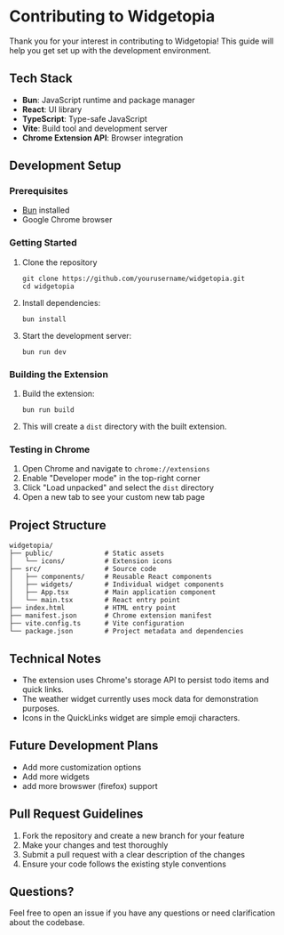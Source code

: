 # Contributing to Widgetopia

Thank you for your interest in contributing to Widgetopia! This guide will help you get set up with the development environment.

## Tech Stack

- **Bun**: JavaScript runtime and package manager
- **React**: UI library
- **TypeScript**: Type-safe JavaScript
- **Vite**: Build tool and development server
- **Chrome Extension API**: Browser integration

## Development Setup

### Prerequisites

- [Bun](https://bun.sh/) installed
- Google Chrome browser

### Getting Started

1. Clone the repository
   ```
   git clone https://github.com/yourusername/widgetopia.git
   cd widgetopia
   ```

2. Install dependencies:
   ```
   bun install
   ```

3. Start the development server:
   ```
   bun run dev
   ```

### Building the Extension

1. Build the extension:
   ```
   bun run build
   ```

2. This will create a `dist` directory with the built extension.

### Testing in Chrome

1. Open Chrome and navigate to `chrome://extensions`
2. Enable "Developer mode" in the top-right corner
3. Click "Load unpacked" and select the `dist` directory
4. Open a new tab to see your custom new tab page

## Project Structure

```
widgetopia/
├── public/             # Static assets
│   └── icons/          # Extension icons
├── src/                # Source code
│   ├── components/     # Reusable React components
│   ├── widgets/        # Individual widget components
│   ├── App.tsx         # Main application component
│   └── main.tsx        # React entry point
├── index.html          # HTML entry point
├── manifest.json       # Chrome extension manifest
├── vite.config.ts      # Vite configuration
└── package.json        # Project metadata and dependencies
```

## Technical Notes

- The extension uses Chrome's storage API to persist todo items and quick links.
- The weather widget currently uses mock data for demonstration purposes.
- Icons in the QuickLinks widget are simple emoji characters.

## Future Development Plans

- Add more customization options
- Add more widgets
- add more browswer (firefox) support

## Pull Request Guidelines

1. Fork the repository and create a new branch for your feature
2. Make your changes and test thoroughly
3. Submit a pull request with a clear description of the changes
4. Ensure your code follows the existing style conventions

## Questions?

Feel free to open an issue if you have any questions or need clarification about the codebase. 
